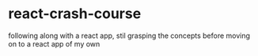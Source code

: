 # react-crash-course
following along with a react app, stil grasping the concepts before moving on to a react app of my own
